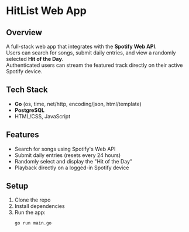 # HitList Web App

## Overview
A full-stack web app that integrates with the **Spotify Web API**.  
Users can search for songs, submit daily entries, and view a randomly selected **Hit of the Day**.  
Authenticated users can stream the featured track directly on their active Spotify device.

## Tech Stack
- **Go** (os, time, net/http, encoding/json, html/template)
- **PostgreSQL**
- HTML/CSS, JavaScript

## Features
- Search for songs using Spotify's Web API  
- Submit daily entries (resets every 24 hours)  
- Randomly select and display the "Hit of the Day"  
- Playback directly on a logged-in Spotify device  

## Setup
1. Clone the repo  
2. Install dependencies  
3. Run the app:  
   ```bash
   go run main.go
